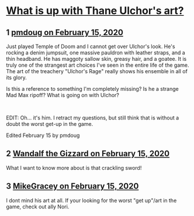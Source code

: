 # [What is up with Thane Ulchor&#039;s art?](https://community.fantasyflightgames.com/topic/305833-what-is-up-with-thane-ulchors-art/)

## 1 [pmdoug on February 15, 2020](https://community.fantasyflightgames.com/topic/305833-what-is-up-with-thane-ulchors-art/?do=findComment&comment=3894650)

Just played Temple of Doom and I cannot get over Ulchor's look. He's rocking a denim jumpsuit, one massive pauldron with leather straps, and a thin headband. He has maggoty sallow skin, greasy hair, and a goatee. It is truly one of the strangest art choices I've seen in the entire life of the game. The art of the treachery "Ulchor's Rage" really shows his ensemble in all of its glory. 

Is this a reference to something I'm completely missing? Is he a strange Mad Max ripoff? What is going on with Ulchor? 

 

EDIT: Oh... it's him. I retract my questions, but still think that is without a doubt the worst get-up in the game. 

Edited February 15 by pmdoug

## 2 [Wandalf the Gizzard on February 15, 2020](https://community.fantasyflightgames.com/topic/305833-what-is-up-with-thane-ulchors-art/?do=findComment&comment=3894739)

What I want to know more about is that crackling sword!

## 3 [MikeGracey on February 15, 2020](https://community.fantasyflightgames.com/topic/305833-what-is-up-with-thane-ulchors-art/?do=findComment&comment=3894758)

I dont mind his art at all. If your looking for the worst "get up"/art in the game, check out ally Nori.

